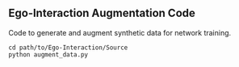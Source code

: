 ## Ego-Interaction Augmentation Code

Code to generate and augment synthetic data for network training.

```
cd path/to/Ego-Interaction/Source
python augment_data.py
```

